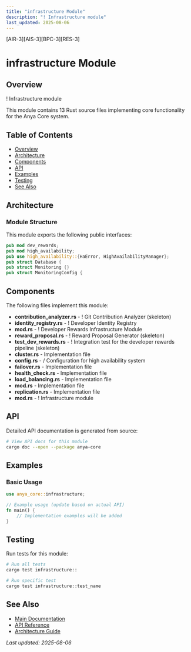 ```yaml
---
title: "infrastructure Module"
description: "! Infrastructure module"
last_updated: 2025-08-06
---
```


[AIR-3][AIS-3][BPC-3][RES-3]

# infrastructure Module

## Overview

! Infrastructure module

This module contains 13 Rust source files implementing core functionality for the Anya Core system.

## Table of Contents

- [Overview](#overview)
- [Architecture](#architecture)
- [Components](#components)
- [API](#api)
- [Examples](#examples)
- [Testing](#testing)
- [See Also](#see-also)

## Architecture

### Module Structure

This module exports the following public interfaces:

```rust
pub mod dev_rewards;
pub mod high_availability;
pub use high_availability::{HaError, HighAvailabilityManager};
pub struct Database {
pub struct Monitoring {}
pub struct MonitoringConfig {
```

## Components

The following files implement this module:

- **contribution_analyzer.rs** - ! Git Contribution Analyzer (skeleton)
- **identity_registry.rs** - ! Developer Identity Registry
- **mod.rs** - ! Developer Rewards Infrastructure Module
- **reward_proposal.rs** - ! Reward Proposal Generator (skeleton)
- **test_dev_rewards.rs** - ! Integration test for the developer rewards pipeline (skeleton)
- **cluster.rs** - Implementation file
- **config.rs** - / Configuration for high availability system
- **failover.rs** - Implementation file
- **health_check.rs** - Implementation file
- **load_balancing.rs** - Implementation file
- **mod.rs** - Implementation file
- **replication.rs** - Implementation file
- **mod.rs** - ! Infrastructure module

## API

Detailed API documentation is generated from source:

```bash
# View API docs for this module
cargo doc --open --package anya-core
```

## Examples

### Basic Usage

```rust
use anya_core::infrastructure;

// Example usage (update based on actual API)
fn main() {
    // Implementation examples will be added
}
```

## Testing

Run tests for this module:

```bash
# Run all tests
cargo test infrastructure::

# Run specific test
cargo test infrastructure::test_name
```

## See Also

- [Main Documentation](../README.md)
- [API Reference](../api/README.md)
- [Architecture Guide](../architecture/README.md)

*Last updated: 2025-08-06*
